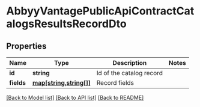 # AbbyyVantagePublicApiContractCatalogsResultsRecordDto

## Properties
Name | Type | Description | Notes
------------ | ------------- | ------------- | -------------
**id** | **string** | Id of the catalog record | 
**fields** | [**map[string,string[]]**](array.md) | Record fields | 

[[Back to Model list]](../../README.md#documentation-for-models) [[Back to API list]](../../README.md#documentation-for-api-endpoints) [[Back to README]](../../README.md)

